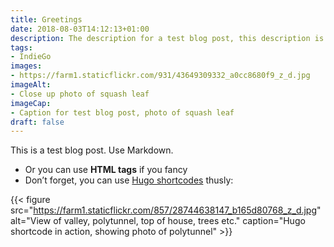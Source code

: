 ```yaml
---
title: Greetings
date: 2018-08-03T14:12:13+01:00
description: The description for a test blog post, this description is the copy that appears in your social media preview when you share this page
tags: 
- IndieGo
images: 
- https://farm1.staticflickr.com/931/43649309332_a0cc8680f9_z_d.jpg
imageAlt: 
- Close up photo of squash leaf
imageCap: 
- Caption for test blog post, photo of squash leaf
draft: false
---
```


This is a test blog post. Use Markdown.

* Or you can use <b>HTML tags</b> if you fancy
* Don’t forget, you can use [Hugo shortcodes](https://gohugo.io/content-management/shortcodes/#readout) thusly:

{{< figure src="https://farm1.staticflickr.com/857/28744638147_b165d80768_z_d.jpg" alt="View of valley, polytunnel, top of house, trees etc." caption="Hugo shortcode in action, showing photo of polytunnel" >}}

